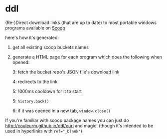 # ddl
(Re-)Direct download links (that are up to date) to most portable windows programs available on [Scoop](https://scoop.sh)

here's how it's generated:

1. get all existing scoop buckets names
2. generate a HTML page for each program which does the following when opened:

    3: fetch the bucket repo's JSON file's download link

    4: redirects to the link

    5: 1000ms cooldown for it to start

    5: `history.back()`
    
    6: if it was opened in a new tab, `window.close()`

If you're familiar with scoop package names you can just do http://couleurm.github.io/ddl/curl and magic! (though it's intended to be used in hyperlinks with `ref="_blank"`)